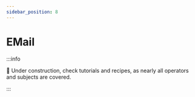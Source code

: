 ```yaml
---
sidebar_position: 8
---
```


# EMail

:::info

:construction: Under construction, check tutorials and recipes, as nearly all operators and subjects are covered.

:::
